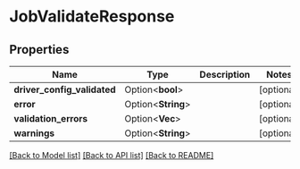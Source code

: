 # JobValidateResponse

## Properties

Name | Type | Description | Notes
------------ | ------------- | ------------- | -------------
**driver_config_validated** | Option<**bool**> |  | [optional]
**error** | Option<**String**> |  | [optional]
**validation_errors** | Option<**Vec<String>**> |  | [optional]
**warnings** | Option<**String**> |  | [optional]

[[Back to Model list]](../README.md#documentation-for-models) [[Back to API list]](../README.md#documentation-for-api-endpoints) [[Back to README]](../README.md)


